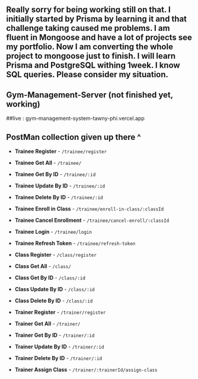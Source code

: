 ## Really sorry for being working still on that. I initially started by Prisma by learning it and that challenge taking caused me problems. I am fluent in Mongoose and have a lot of projects see my portfolio. Now I am converting the whole project to mongoose just to finish. I will learn Prisma and PostgreSQL withing 1week. I know SQL queries. Please consider my situation.

## Gym-Management-Server (not finished yet, working)


##live : gym-management-system-tawny-phi.vercel.app


## PostMan collection given up there ^


- **Trainee Register** - `/trainee/register`

- **Trainee Get All** - `/trainee/`

- **Trainee Get By ID** - `/trainee/:id`

- **Trainee Update By ID** - `/trainee/:id`

- **Trainee Delete By ID** - `/trainee/:id`

- **Trainee Enroll in Class** - `/trainee/enroll-in-class/:classId`

- **Trainee Cancel Enrollment** - `/trainee/cancel-enroll/:classId`

- **Trainee Login** - `/trainee/login`

- **Trainee Refresh Token** - `/trainee/refresh-token`

- **Class Register** - `/class/register`

- **Class Get All** - `/class/`

- **Class Get By ID** - `/class/:id`

- **Class Update By ID** - `/class/:id`

- **Class Delete By ID** - `/class/:id`

- **Trainer Register** - `/trainer/register`

- **Trainer Get All** - `/trainer/`

- **Trainer Get By ID** - `/trainer/:id`

- **Trainer Update By ID** - `/trainer/:id`

- **Trainer Delete By ID** - `/trainer/:id`

- **Trainer Assign Class** - `/trainer/:trainerId/assign-class`